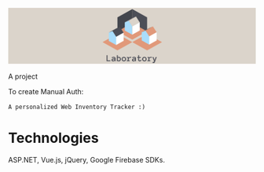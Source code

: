 ![alt laboratory](cover1.png)

A project

To create Manual Auth:
```
A personalized Web Inventory Tracker :)
```

# Technologies
ASP.NET, Vue.js, jQuery, Google Firebase SDKs.
